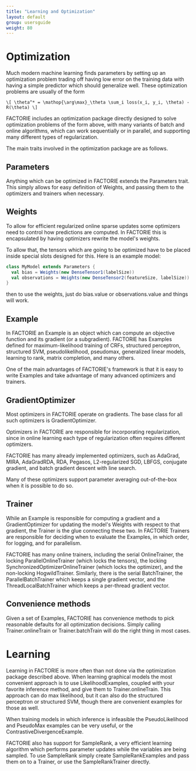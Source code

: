 ```yaml
---
title: "Learning and Optimization"
layout: default
group: usersguide
weight: 80
---
```



# Optimization

Much modern machine learning finds parameters by setting up an optimization
problem trading off having low error on the training data with having a
simple predictor which should generalize well. These optimization problems
are usually of the form

`\[ \theta^* = \mathop{\arg\max}_\theta \sum_i loss(x_i, y_i, \theta) - R(\theta) \]`

FACTORIE includes an optimization package directly designed to solve
optimization problems of the form above, with many variants of batch and
online algorithms, which can work sequentially or in parallel, and
supporting many different types of regularization.

The main traits involved in the optimization package are as follows.

## Parameters

Anything which can be optimized in FACTORIE extends the Parameters trait.
This simply allows for easy definition of Weights, and passing them to
the optimizers and trainers when necessary.

## Weights

To allow for efficient regularized online sparse updates some optimizers
need to control how predictions are computed. In FACTORIE this is
encapsulated by having optimizers rewrite the model's weights.

To allow that, the tensors which are going to be optimized have to be
placed inside special slots designed for this. Here is an example model:

```scala
class MyModel extends Parameters {
  val bias = Weights(new DenseTensor1(labelSize))
  val observations = Weights(new DenseTensor2(featureSize, labelSize))
}
```

then to use the weights, just do bias.value or observations.value and
things will work.

## Example

In FACTORIE an Example is an object which can compute an objective function
and its gradient (or a subgradient). FACTORIE has Examples defined for
maximum-likelihood training of CRFs, structured perceptron, structured SVM,
pseudolikelihood, pseudomax, generalized linear models, learning to rank,
matrix completion, and many others.

One of the main advantages of FACTORIE's framework is that it is easy to
write Examples and take advantage of many advanced optimizers and trainers.

## GradientOptimizer

Most optimizers in FACTORIE operate on gradients. The base class for all
such optimizers is GradientOptimizer.

Optimizers in FACTORIE are responsible for incorporating regularization,
since in online learning each type of regularization often requires
different optimizers.

FACTORIE has many already implemented optimizers, such as AdaGrad, MIRA,
AdaGradRDA, RDA, Pegasos, L2-regularized SGD, LBFGS, conjugate gradient,
and batch gradient descent with line search.

Many of these optimizers support parameter averaging out-of-the-box when
it is possible to do so.

## Trainer

While an Example is responsible for computing a gradient and a
GradientOptimizer for updating the model's Weights with respect to that
gradient, the Trainer is the glue connecting these two. In FACTORIE Trainers
are responsible for deciding when to evaluate the Examples, in which order,
for logging, and for parallelism.

FACTORIE has many online trainers, including the serial OnlineTrainer, the
locking ParallelOnlineTrainer (which locks the tensors), the locking
SynchronizedOptimizerOnlineTrainer (which locks the optimizer), and the
non-locking HogwildTrainer. Similarly, there is the serial BatchTrainer,
the ParallelBatchTrainer which keeps a single gradient vector, and the
ThreadLocalBatchTrainer which keeps a per-thread gradient vector.

## Convenience methods

Given a set of Examples, FACTORIE has convenience methods to pick
reasonable defaults for all optimization decisions. Simply calling
Trainer.onlineTrain or Trainer.batchTrain will do the right thing
in most cases.

# Learning

Learning in FACTORIE is more often than not done via the optimization
package described above. When learning graphical models the most convenient
approach is to use LikelihoodExamples, coupled with your favorite inference
method, and give them to Trainer.onlineTrain. This approach can do max
likelihood, but it can also do the structured perceptron or structured SVM,
though there are convenient examples for those as well.

When training models in which inference is infeasible the PseudoLikelihood
and PseudoMax examples can be very useful, or the
ContrastiveDivergenceExample.

FACTORIE also has support for SampleRank, a very efficient learning algorithm
which performs parameter updates while the variables are being sampled. To
use SampleRank simply create SampleRankExamples and pass them on to a
Trainer, or use the SampleRankTrainer directly.



